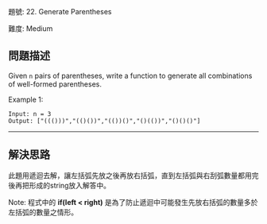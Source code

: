 題號: 22. Generate Parentheses

難度: Medium

## 問題描述
Given `n` pairs of parentheses, write a function to generate all combinations of well-formed parentheses.

Example 1:

```
Input: n = 3
Output: ["((()))","(()())","(())()","()(())","()()()"]
```
---
## 解決思路
此題用遞迴去解，讓左括弧先放之後再放右括弧，直到左括弧與右刮弧數量都用完後再把形成的string放入解答中。

Note: 程式中的 **if(left < right)** 是為了防止遞迴中可能發生先放右括弧的數量多於左括弧的數量之情形。
